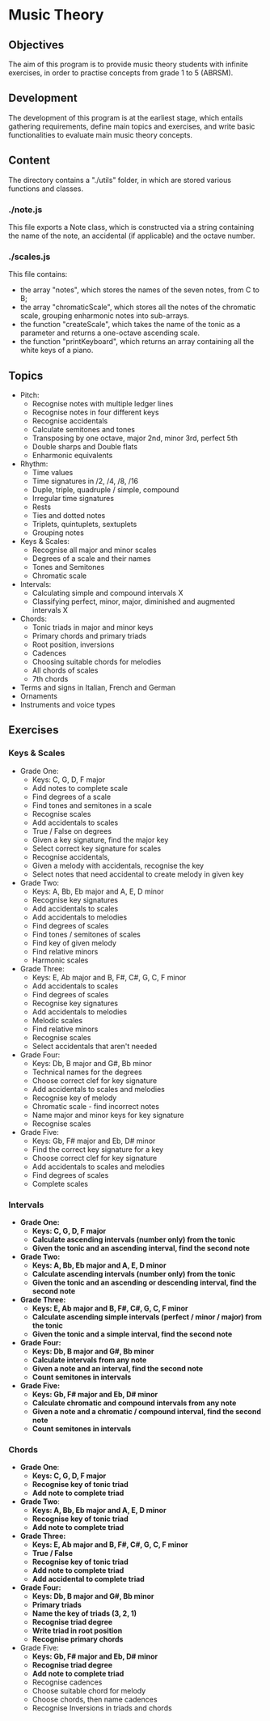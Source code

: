 # Music Theory

## Objectives

The aim of this program is to provide music theory students with infinite exercises, in order to practise concepts from grade 1 to 5 (ABRSM).

## Development

The development of this program is at the earliest stage, which entails gathering requirements, define main topics and exercises, and write basic functionalities to evaluate main music theory concepts.

## Content

The directory contains a "./utils" folder, in which are stored various functions and classes.

### ./note.js

This file exports a Note class, which is constructed via a string containing the name of the note, an accidental (if applicable) and the octave number.

### ./scales.js

This file contains:

- the array "notes", which stores the names of the seven notes, from C to B;
- the array "chromaticScale", which stores all the notes of the chromatic scale, grouping enharmonic notes into sub-arrays.
- the function "createScale", which takes the name of the tonic as a parameter and returns a one-octave ascending scale.
- the function "printKeyboard", which returns an array containing all the white keys of a piano.

## Topics

- Pitch:
    - Recognise notes with multiple ledger lines 
    - Recognise notes in four different keys 
    - Recognise accidentals 
    - Calculate semitones and tones 
    - Transposing by one octave, major 2nd, minor 3rd, perfect 5th
    - Double sharps and Double flats 
    - Enharmonic equivalents
- Rhythm:
    - Time values
    - Time signatures in /2, /4, /8, /16
    - Duple, triple, quadruple / simple, compound
    - Irregular time signatures
    - Rests
    - Ties and dotted notes
    - Triplets, quintuplets, sextuplets
    - Grouping notes
- Keys & Scales:
    - Recognise all major and minor scales 
    - Degrees of a scale and their names
    - Tones and Semitones
    - Chromatic scale 
- Intervals:
    - Calculating simple and compound intervals X
    - Classifying perfect, minor, major, diminished and augmented intervals X
- Chords:
    - Tonic triads in major and minor keys 
    - Primary chords and primary triads
    - Root position, inversions
    - Cadences
    - Choosing suitable chords for melodies
    - All chords of scales 
    - 7th chords 
- Terms and signs in Italian, French and German
- Ornaments
- Instruments and voice types


## Exercises

### Keys & Scales

- Grade One:
    - Keys: C, G, D, F major
    - Add notes to complete scale
    - Find degrees of a scale
    - Find tones and semitones in a scale
    - Recognise scales
    - Add accidentals to scales
    - True / False on degrees
    - Given a key signature, find the major key
    - Select correct key signature for scales
    - Recognise accidentals,
    - Given a melody with accidentals, recognise the key
    - Select notes that need accidental to create melody in given key
- Grade Two:
    - Keys: A, Bb, Eb major and A, E, D minor
    - Recognise key signatures
    - Add accidentals to scales
    - Add accidentals to melodies
    - Find degrees of scales
    - Find tones / semitones of scales
    - Find key of given melody
    - Find relative minors
    - Harmonic scales
- Grade Three:
    - Keys: E, Ab major and B, F#, C#, G, C, F minor
    - Add accidentals to scales
    - Find degrees of scales
    - Recognise key signatures
    - Add accidentals to melodies
    - Melodic scales
    - Find relative minors
    - Recognise scales
    - Select accidentals that aren't needed
- Grade Four:
    - Keys: Db, B major and G#, Bb minor
    - Technical names for the degrees
    - Choose correct clef for key signature
    - Add accidentals to scales and melodies
    - Recognise key of melody
    - Chromatic scale - find incorrect notes
    - Name major and minor keys for key signature
    - Recognise scales
- Grade Five:
    - Keys: Gb, F# major and Eb, D# minor
    - Find the correct key signature for a key
    - Choose correct clef for key signature
    - Add accidentals to scales and melodies
    - Find degrees of scales
    - Complete scales

### **Intervals**

- **Grade One:**
    - **Keys: C, G, D, F major**
    - **Calculate ascending intervals (number only) from the tonic**
    - **Given the tonic and an ascending interval, find the second note**
- **Grade Two:**
    - **Keys: A, Bb, Eb major and A, E, D minor**
    - **Calculate ascending intervals (number only) from the tonic**
    - **Given the tonic and an ascending or descending interval, find the second note**
- **Grade Three:**
    - **Keys: E, Ab major and B, F#, C#, G, C, F minor**
    - **Calculate ascending simple intervals (perfect / minor / major) from the tonic**
    - **Given the tonic and a simple interval, find the second note**
- **Grade Four:**
    - **Keys: Db, B major and G#, Bb minor**
    - **Calculate intervals from any note**
    - **Given a note and an interval, find the second note**
    - **Count semitones in intervals**
- **Grade Five:**
    - **Keys: Gb, F# major and Eb, D# minor**
    - **Calculate chromatic and compound intervals from any note**
    - **Given a note and a chromatic / compound interval, find the second note**
    - **Count semitones in intervals**

### Chords

- **Grade One**:
    - **Keys: C, G, D, F major**
    - **Recognise key of tonic triad**
    - **Add note to complete triad**
- **Grade Two**:
    - **Keys: A, Bb, Eb major and A, E, D minor**
    - **Recognise key of tonic triad**
    - **Add note to complete triad**
- **Grade Three:**
    - **Keys: E, Ab major and B, F#, C#, G, C, F minor**
    - **True / False**
    - **Recognise key of tonic triad**
    - **Add note to complete triad**
    - **Add accidental to complete triad**
- **Grade Four:**
    - **Keys: Db, B major and G#, Bb minor**
    - **Primary triads**
    - **Name the key of triads (3, 2, 1)**
    - **Recognise triad degree**
    - **Write triad in root position**
    - **Recognise primary chords**
- Grade Five:
    - **Keys: Gb, F# major and Eb, D# minor**
    - **Recognise triad degree**
    - **Add note to complete triad**
    - Recognise cadences
    - Choose suitable chord for melody
    - Choose chords, then name cadences
    - Recognise Inversions in triads and chords

